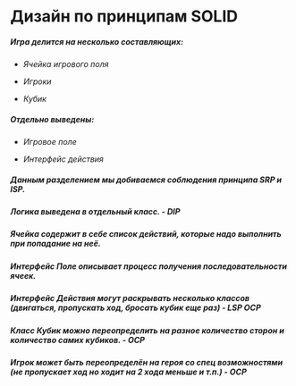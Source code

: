 Дизайн по принципам SOLID
============
##### Игра делится на несколько составляющих:

* _Ячейка игрового поля_

* _Игроки_

* _Кубик_

##### Отдельно выведены:

* _Игровое поле_

* _Интерфейс действия_

##### Данным разделением мы добиваемся соблюдения принципа SRP и ISP.
##### _Логика_ выведена в отдельный класс. - DIP
##### _Ячейка_ содержит в себе список действий, которые надо выполнить при попадание на неё.
##### Интерфейс _Поле_ описывает процесс получения последовательности ячеек.
##### Интерфейс _Действия_ могут раскрывать несколько классов (двигаться, пропускать ход, бросать кубик еще раз) - LSP OCP
##### Класс _Кубик_ можно переопределить на разное количество сторон и количество самих кубиков. - OCP
##### _Игрок_ может быть переопределён на героя со спец возможностями (не пропускает ход но ходит на 2 хода меньше и т.п.) - OCP
